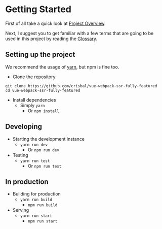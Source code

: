 # Getting Started

First of all take a quick look at [Project Overview](Project-Overview.md).

Next, I suggest you to get familiar with a few terms that are going to be used in this project by reading the [Glossary](Glossary.md).

## Setting up the project

We recommend the usage of [yarn](https://yarnpkg.com/en/), but npm is fine too.

* Clone the repository
```
git clone https://github.com/crisbal/vue-webpack-ssr-fully-featured
cd vue-webpack-ssr-fully-featured
```
* Install dependencies
  * Simply `yarn`
    * Or `npm install`

## Developing

* Starting the development instance
  * `yarn run dev`
    * Or `npm run dev`
* Testing
  * `yarn run test`
    * Or `npm run test`

## In production

* Building for production
  * `yarn run build`
    * `npm run build`
* Serving
  * `yarn run start`
    * `npm run start`
